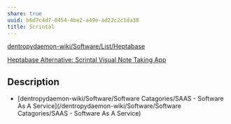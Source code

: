 ```yaml
---
share: true
uuid: b6d7c4d7-0454-4be2-a49e-ad22c2c1da38
title: Scrintal
---
```

[dentropydaemon-wiki/Software/List/Heptabase](/dentropydaemon-wiki/Software/List/Heptabase)

[Heptabase Alternative: Scrintal Visual Note Taking App](https://www.scrintal.com/comparisons/heptabase-alternative)


## Description

* [dentropydaemon-wiki/Software/Software Catagories/SAAS - Software As A Service](/dentropydaemon-wiki/Software/Software Catagories/SAAS - Software As A Service)